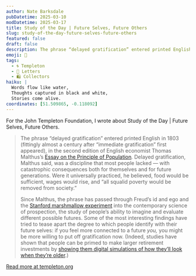```yaml
---
author: Nate Barksdale
pubDatetime: 2025-03-10
modDatetime: 2025-03-17
title: Study of the Day | Future Selves, Future Others
slug: study-of-the-day-future-selves-future-others
featured: false
draft: false
description: The phrase “delayed gratification” entered printed English in 1803 (fittingly almost a century after “immediate gratification” first appeared), in the second ed...
emoji: 📝
tags:
  - 🌀 Templeton
  - 📜 Letters
  - 🛍️ Collectors
haiku: |
  Words flow like water,
  Thoughts captured in black and white,
  Stories come alive.
coordinates: [51.509865, -0.118092]
---
```


For the John Templeton Foundation, I wrote about Study of the Day | Future Selves, Future Others.

> The phrase “delayed gratification” entered printed English in 1803 (fittingly almost a century after “immediate gratification” first appeared), in the second edition of English economist Thomas Malthus’s [Essay on the Principle of Population](https://archive.org/details/principleessayon00maltrich/page/n7/mode/2up)*.* Delayed gratification, Malthus said, was a discipline that most people lacked — with catastrophic consequences both for themselves and for future generations. Were it universally practiced, he believed, food would be sufficient, wages would rise, and “all squalid poverty would be removed from society.”
>
> Since Malthus, the phrase has passed through Freud’s id and ego and the [Stanford marshmallow experiment](http://home.cerge-ei.cz/lanchava/Literature_part1/5.%20Time%20Preferences/marshmallow.pdf) into the contemporary science of prospection, the study of people’s ability to imagine and evaluate different possible futures. Some of the most interesting findings have tried to tease apart the degree to which people identify with their future selves: if you feel more connected to a future *you,* you might be more willing to put off gratification now. (Indeed, studies have shown that people can be primed to make larger retirement investments by [showing them digital simulations of how they’ll look when they’re older](https://pmc.ncbi.nlm.nih.gov/articles/PMC3949005/).)

[Read more at templeton.org](https://www.templeton.org/news/future-selves-future-others)
